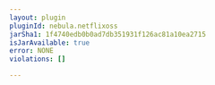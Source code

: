 ```yaml
---
layout: plugin
pluginId: nebula.netflixoss
jarSha1: 1f4740edb0b0ad7db351931f126ac81a10ea2715
isJarAvailable: true
error: NONE
violations: []

---
```

